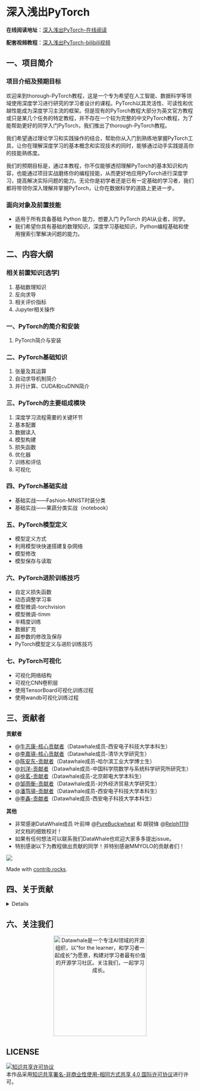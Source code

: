 # 深入浅出PyTorch
**在线阅读地址**：[深入浅出PyTorch-在线阅读](https://datawhalechina.github.io/thorough-pytorch/)

**配套视频教程**：[深入浅出PyTorch-bilibili视频](https://www.bilibili.com/video/BV1L44y1472Z)

## 一、项目简介

### 项目介绍及预期目标

欢迎来到thorough-PyTorch教程，这是一个专为希望在人工智能、数据科学等领域使用深度学习进行研究的学习者设计的课程。PyTorch以其灵活性、可读性和优越性能成为深度学习主流的框架。但是现有的PyTorch教程大部分为英文官方教程或只是某几个任务的特定教程，并不存在一个较为完整的中文PyTorch教程，为了能帮助更好的同学入门PyTorch，我们推出了thorough-PyTorch教程。

我们希望通过理论学习和实践操作的结合，帮助你从入门到熟练地掌握PyTorch工具，让你在理解深度学习的基本概念和实现技术的同时，能够通过动手实践提高你的技能熟练度。

我们的预期目标是，通过本教程，你不仅能够透彻理解PyTorch的基本知识和内容，也能通过项目实战磨练你的编程技能，从而更好地应用PyTorch进行深度学习，提高解决实际问题的能力。无论你是初学者还是已有一定基础的学习者，我们都将带领你深入理解并掌握PyTorch，让你在数据科学的道路上更进一步。

### 面向对象及前置技能

- 适用于所有具备基础 Python 能力，想要入门 PyTorch 的AI从业者，同学。
- 我们希望你具有基础的数理知识，深度学习基础知识，Python编程基础和使用搜索引擎解决问题的能力。

## 二、内容大纲

### 相关前置知识[选学]

1. 基础数理知识
2. 反向求导
3. 相关评价指标
4. Jupyter相关操作

### 一、PyTorch的简介和安装

1. PyTorch简介与安装

### 二、PyTorch基础知识

1. 张量及其运算
2. 自动求导机制简介
3. 并行计算、CUDA和cuDNN简介

### 三、PyTorch的主要组成模块

1. 深度学习流程需要的关键环节
2. 基本配置
3. 数据读入
4. 模型构建
5. 损失函数
6. 优化器
7. 训练和评估
8. 可视化

### 四、PyTorch基础实战

- 基础实战——Fashion-MNIST时装分类
- 基础实战——果蔬分类实战（notebook）

### 五、PyTorch模型定义

- 模型定义方式
- 利用模型块快速搭建复杂网络
- 模型修改
- 模型保存与读取

### 六、PyTorch进阶训练技巧

- 自定义损失函数
- 动态调整学习率
- 模型微调-torchvision
- 模型微调-timm
- 半精度训练
- 数据扩充
- 超参数的修改及保存
- PyTorch模型定义与进阶训练技巧

### 七、PyTorch可视化

- 可视化网络结构
- 可视化CNN卷积层
- 使用TensorBoard可视化训练过程
- 使用wandb可视化训练过程



## 三、贡献者

**贡献者**

- @[牛志康-核心贡献者](https://github.com/NoFish-528)（Datawhale成员-西安电子科技大学本科生）
- @[李嘉骐-核心贡献者](https://github.com/LiJiaqi96)（Datawhale成员-清华大学研究生）
- @[陈安东-贡献者](https://github.com/andongBlue)（Datawhale成员-哈尔滨工业大学博士生）
- @[刘洋-贡献者](https://github.com/liu-yang-maker)（Datawhale成员-中国科学院数学与系统科学研究所研究生）
- @[徐茗-贡献者](https://github.com/laffycat)（Datawhale成员-北京邮电大学本科生）
- @[邹雨衡-贡献者](https://github.com/logan-zou)（Datawhale成员-对外经济贸易大学研究生）
- @[潘笃驿-贡献者](https://github.com/limafang)（Datawhale成员-西安电子科技大学本科生）
- @[李鑫-贡献者](https://github.com/Mr-atomer)（Datawhale成员-西安电子科技大学本科生）

**其他**

- 非常感谢DataWhale成员 叶前坤 @[PureBuckwheat](https://github.com/PureBuckwheat) 和 胡锐锋 @[Relph1119](https://github.com/Relph1119) 对文档的细致校对！
- 如果有任何想法可以联系我们DataWhale也欢迎大家多多提出issue。
- 特别感谢以下为教程做出贡献的同学！并特别感谢MMYOLO的贡献者们！

<a href="https://github.com/datawhalechina/thorough-pytorch/graphs/contributors">
  <img src="https://contrib.rocks/image?repo=datawhalechina/thorough-pytorch" />
</a>

Made with [contrib.rocks](https://contrib.rocks).

## 四、关于贡献

<details> 

本项目使用`Forking`工作流，具体参考[atlassian文档](https://www.atlassian.com/git/tutorials/comparing-workflows/forking-workflow)大致步骤如下：

1. 在GitHub上Fork本仓库
2. Clone Fork后的个人仓库
3. 设置`upstream`仓库地址，并禁用`push`
4. 使用分支开发，课程分支名为`lecture{#NO}`，`#NO`保持两位，如`lecture07`，对应课程目录
5. PR之前保持与原始仓库的同步，之后发起PR请求

命令示例：

```shell
# fork
# clone
git clone git@github.com:USERNAME/thorough-pytorch.git
# set upstream
git remote add upstream git@github.com:datawhalechina/thorough-pytorch.git
# disable upstream push
git remote set-url --push upstream DISABLE
# verify
git remote -v
# some sample output:
# origin	git@github.com:NoFish-528/thorough-pytorch.git (fetch)
# origin	git@github.com:NoFish-528/thorough-pytorch.git (push)
# upstream	git@github.com:datawhalechina/thorough-pytorch.git (fetch)
# upstream	DISABLE (push)
# do your work
git checkout -b lecture07
# edit and commit and push your changes
git push -u origin lecture07
# keep your fork up to date
## fetch upstream main and merge with forked main branch
git fetch upstream
git checkout main
git merge upstream/main
## rebase brach and force push
git checkout lecture07
git rebase main
git push -f
```

### Commit Message

提交信息使用如下格式：`<type>: <short summary>`

```
<type>: <short summary>
  │            │
  │            └─⫸ Summary in present tense. Not capitalized. No period at the end.
  │
  └─⫸ Commit Type: [docs #NO]:others
```

`others`包括非课程相关的改动，如本`README.md`中的变动，`.gitignore`的调整等。
</details>


## 六、关注我们
<div align=center><img src="https://raw.githubusercontent.com/datawhalechina/easy-rl/master/docs/res/qrcode.jpeg" width = "250" height = "270" alt="Datawhale是一个专注AI领域的开源组织，以“for the learner，和学习者一起成长”为愿景，构建对学习者最有价值的开源学习社区。关注我们，一起学习成长。"></div>

## LICENSE
<a rel="license" href="http://creativecommons.org/licenses/by-nc-sa/4.0/"><img alt="知识共享许可协议" style="border-width:0" src="https://img.shields.io/badge/license-CC%20BY--NC--SA%204.0-lightgrey" /></a><br />本作品采用<a rel="license" href="http://creativecommons.org/licenses/by-nc-sa/4.0/">知识共享署名-非商业性使用-相同方式共享 4.0 国际许可协议</a>进行许可。
